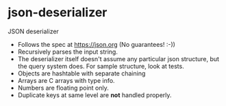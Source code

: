 # json-deserializer
JSON deserializer

* Follows the spec at https://json.org (No guarantees! :-))
* Recursively parses the input string.
* The deserializer itself doesn't assume any particular json structure, but the query system does. For sample structure, look at tests.
* Objects are hashtable with separate chaining
* Arrays are C arrays with type info.
* Numbers are floating point only.
* Duplicate keys at same level are **not** handled properly.
